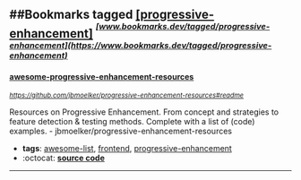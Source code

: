 ##Bookmarks tagged [[progressive-enhancement]](https://www.bookmarks.dev?q=[progressive-enhancement])
_<sup><sup>[www.bookmarks.dev/tagged/progressive-enhancement](https://www.bookmarks.dev/tagged/progressive-enhancement)</sup></sup>_
---
#### [awesome-progressive-enhancement-resources](https://github.com/jbmoelker/progressive-enhancement-resources#readme)
_<sup>https://github.com/jbmoelker/progressive-enhancement-resources#readme</sup>_

Resources on Progressive Enhancement. From concept and strategies to feature detection & testing methods. Complete with a list of (code) examples. - jbmoelker/progressive-enhancement-resources
* **tags**: [awesome-list](../tagged/awesome-list.md), [frontend](../tagged/frontend.md), [progressive-enhancement](../tagged/progressive-enhancement.md)
* :octocat: **[source code](https://github.com/jbmoelker/progressive-enhancement-resources#readme)**
---
